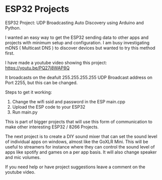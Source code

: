 # ESP32 Projects
ESP32 Project: UDP Broadcasting Auto Discovery using Arduino and Python.

I wanted an easy way to get the ESP32 sending data to other apps and projects with minimum setup and configuration.
I am busy investigating mDNS ( Multicast DNS ) to discover devices but wanted to try this method first.

I have made a youtube video showing this project: https://youtu.be/PQ27j8WAP8Q

It broadcasts on the deafult 255.255.255.255 UDP Broadcast address on Port 2255, but this can be changed.

Steps to get it working:

1) Change the wifi ssid and password in the ESP main.cpp
2) Upload the ESP code to your ESP32
3) Run main.py

This is part of bigger projects that will use this form of communication to make other interesting ESP32 / 8266 Projects.

The next project is to create a DIY sound mixer that can set the sound level of individual apps on windows, almost like the GoXLR Mini.
This will be useful to streamers for instance where they can control the sound level of apps like spotify and games on a per app basis.
It will also change speaker and mic volumes.

If you need help or have project suggestions leave a comment on the youtube video.

